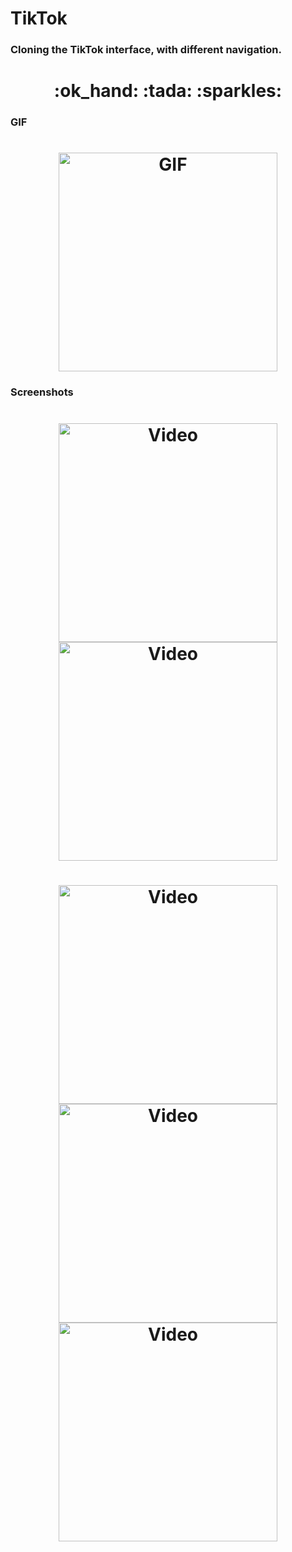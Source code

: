 # TikTok
 
### Cloning the TikTok interface, with different navigation.

<h1 align="center">:ok_hand: :tada: :sparkles:</h1>

### GIF

<h1 align="center">
    <a target="_blank" rel="noopener noreferrer" href="https://github.com/luizpaulogroup/TikTok/blob/master/src/Images/GIF.gif"><img alt="GIF" width="350px" src="https://github.com/luizpaulogroup/TikTok/blob/master/src/Images/GIF.gif" style="max-width:100%;"></a>
</h1>

### Screenshots


<h1 align="center">
    <a target="_blank" rel="noopener noreferrer" href="https://github.com/luizpaulogroup/TikTok/blob/master/src/Images/1.png"><img alt="Video" width="350px" src="https://github.com/luizpaulogroup/TikTok/blob/master/src/Images/1.png" style="max-width:100%;"></a>
    <a target="_blank" rel="noopener noreferrer" href="https://github.com/luizpaulogroup/TikTok/blob/master/src/Images/2.png"><img alt="Video" width="350px" src="https://github.com/luizpaulogroup/TikTok/blob/master/src/Images/2.png" style="max-width:100%;"></a>
</h1>

<h1 align="center">
    <a target="_blank" rel="noopener noreferrer" href="https://github.com/luizpaulogroup/TikTok/blob/master/src/Images/3.png"><img alt="Video" width="350px" src="https://github.com/luizpaulogroup/TikTok/blob/master/src/Images/3.png" style="max-width:100%;"></a>
    <a target="_blank" rel="noopener noreferrer" href="https://github.com/luizpaulogroup/TikTok/blob/master/src/Images/4.png"><img alt="Video" width="350px" src="https://github.com/luizpaulogroup/TikTok/blob/master/src/Images/4.png" style="max-width:100%;"></a>
    <a target="_blank" rel="noopener noreferrer" href="https://github.com/luizpaulogroup/TikTok/blob/master/src/Images/5.png"><img alt="Video" width="350px" src="https://github.com/luizpaulogroup/TikTok/blob/master/src/Images/5.png" style="max-width:100%;"></a>
</h1>